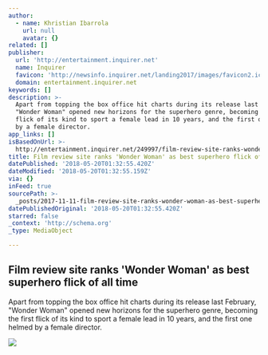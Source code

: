 ```yaml
---
author:
  - name: Khristian Ibarrola
    url: null
    avatar: {}
related: []
publisher:
  url: 'http://entertainment.inquirer.net'
  name: Inquirer
  favicon: 'http://newsinfo.inquirer.net/landing2017/images/favicon2.ico'
  domain: entertainment.inquirer.net
keywords: []
description: >-
  Apart from topping the box office hit charts during its release last February,
  "Wonder Woman" opened new horizons for the superhero genre, becoming the first
  flick of its kind to sport a female lead in 10 years, and the first one helmed
  by a female director.
app_links: []
isBasedOnUrl: >-
  http://entertainment.inquirer.net/249997/film-review-site-ranks-wonder-woman-best-superhero-flick-time
title: Film review site ranks 'Wonder Woman' as best superhero flick of all time
datePublished: '2018-05-20T01:32:55.420Z'
dateModified: '2018-05-20T01:32:55.159Z'
via: {}
inFeed: true
sourcePath: >-
  _posts/2017-11-11-film-review-site-ranks-wonder-woman-as-best-superhero-flic.md
datePublishedOriginal: '2018-05-20T01:32:55.420Z'
starred: false
_context: 'http://schema.org'
_type: MediaObject

---
```

<article style=""><h1>Film review site ranks 'Wonder Woman' as best superhero flick of all time</h1><p>Apart from topping the box office hit charts during its release last February, "Wonder Woman" opened new horizons for the superhero genre, becoming the first flick of its kind to sport a female lead in 10 years, and the first one helmed by a female director.</p><img src="http://entertainment.inquirer.net/files/2017/11/Screen-Shot-2017-11-10-at-3.34.55-PM.png" /></article>